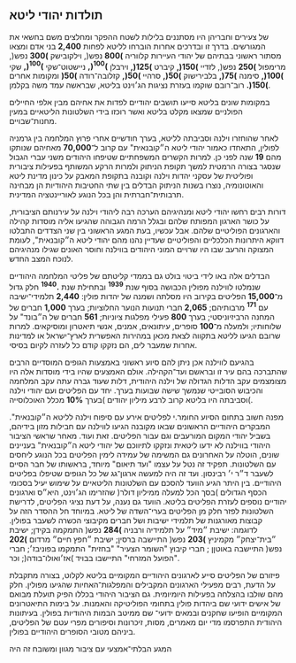 ## תולדות יהודי ליטא

של צעירים וחבריהן היו מסתננים בלילות לשטח ההפקר ומחלצים משם בחשאי את המגורשים. בדרך זו ובדרכים אחרות הוברחו לליטא לפחות **2,400** בני אדם ומצאו מסתור ראשוני בבתיהם של יהודי העיירות קלווריה **)800** נפש(, וילקובישק **)300** נפש(, מרימפול **)250** נפש(, לזדיי **)150(,** קיברט **)125(,** וירבלן **)<sup>100</sup>(,** ניישטוט־שקי **)<sup>100</sup>(,** שקי **)100(,** סימנה **)75(,** בלבירישוק **)50(,** סרהיי **)50(,** קזלובה־רודה **)50(** ומקומות אחרים **)150(.** רוב־רובם שוקמו בעזרת נציגות הג׳וינט בליטא, שבראשה עמד משה בקלמן.

במקומות שונים בליטא סייעו תושבים יהודיים לפדות את אחיהם מבין אלפי החיילים הפולניים שמצאו מקלט בליטא ואשר רוכזו בידי השלטונות הליטאיים במעין מחנות־שבויים.

לאחר שהוחזרו וילנה וסביבתה לליטא, בערך חודשיים אחרי פרוץ המלחמה בין גרמניה לפולין, התאחדו כאמור יהודי ליטא ה״קובנאית" עם קרוב ל־**70,000** מאחיהם שנותקו מהם **19** שנה לפני כן. למרות הקשרים המשפחתיים שטיפחו היהודים משני עברי הגבול שנסגר בצורה הרמטית למשך תקופת הניתוק ולמרות הרקע המשותף בפעילות ציבורית ופוליטית של עסקני יהדות וילנה וקובנה בתקופת המאבק על כינון מדינת ליטא והאוטונומיה, נוצרו בשנות הניתוק הבדלים בין שתי החטיבות היהודיות הן מבחינה תרבותית־חברתית והן בכל הנוגע לאוריינטציה המדינית.

דורות רבים רחשו יהודי ליטא ומנהיגיהם הערכה רבה ליהודי וילנה על עירנותם הציבורית, על כושר הארגון המפותח שלהם ובגלל הרמה הגבוהה שהגיעו אליה מוסדות קהילה והארגונים הפוליטיים שלהם. אבל עכשיו, בעת המגע הראשוני בין שני הצדדים התבלטו דווקא היתרונות הכלכליים והפוליטיים שעדיין נהנו מהם יהודי ליטא ה״קובנאית", לעומת המצוקה והרעב שבו היו שרויים המוני היהודים בווילנה וחוסר האונים שגילו מנהיגיהם לנוכח המצב החדש.

הבדלים אלה באו לידי ביטוי בולט גם בממדי קליטתם של פליטי המלחמה היהודיים שנמלטו לווילנה מפולין הכבושה בסוף שנת **<sup>1939</sup>** ובתחילת שנת **.<sup>1940</sup>** חלק גדול מ־**15,000** הפליטים בקירוב היו מסלתה ושמנה של יהדות פולין: **2,440** תלמידי־ישיבה עם **<sup>171</sup>** מרבותיהם; **2,065** חברי תנועות הנוער החלוציות; בערך **1,000** חברים של המחנה הרביזיוניסטי; בערך **800** פעילי מפלגות ציוניות; **561** חברים של ה״בונד" על שלוחותיו; ולמעלה מ־**100** סופרים, עיתונאים, אמנים, אנשי תיאטרון ומוסיקאים. למרות שרובם הגיעו לליטא בתקווה לצאת מכאן במהירות האפשרית לארץ־ישראל או למדינות אחרות שמעבר לים, הם נזקקו קודם כל לעזרה לקיום בסיסי.

בהגיעם לווילנה אכן ניתן להם סיוע ראשוני באמצעות הגופים המוסדיים הרבים שהתברכה בהם עיר זו ובראשם ועד־הקהילה. אולם האמצעים שהיו בידי מוסדות אלה היו מצומצמים עקב הדלות הגדולה של וילנה היהודית, דלות שעוד גברה עתה עקב המלחמה והכיבוש הסובייטי שנמשך שישה שבועות בערך. יחד עם הפליטים ועם יהודי וילנה וסביבתה היו בליטא קרוב לרבע מיליון יהודים )בערך **10%** מכלל האוכלוסייה(.

מפנה חשוב בתחום הסיוע החומר.י לפליטים אירע עם סיפוח וילנה לליטא ה״קובנאית". המבקרים היהודיים הראשונים שבאו מקובנה הגיעו לווילנה עם חבילות מזון בידיהם, בשביל יהודי המקום המורעבים וגם עבור הפליטים. זאת ועוד. מאחר שראשי הציבור היהודי בווילנה לא ידעו ליטאית ונזקקו לתיווכם של יהודי ליטא ה״קובנאית" בעניינים שונים, הוטלה על האחרונים גם המשימה של עמידה לימין הפליטים בכל הנוגע ליחסים עם השלטונות. תפקיד זה נטל על עצמו "ועד תיאום" מיוחד, בראשותו של חבר הסיים לשעבר ד״ר י׳ רבינסון. ועד זה היה למעשה ארגון־גג של כל הגופים שטיפלו בפליטים היהודיים. בין היתר הגיע הוועד להסכם עם השלטונות הליטאיים על שימוש יעיל בסכומי הכסף הגדולים )בסך הכל למעלה ממיליון דולר( שהזרימו הג׳וינט, היא״ס וארגונים יהודיים נוספים לעזרת הפליטים בליטא. הוועד גם נענה, על דעת נציגי הפליטים, לדרישת השלטונות לפזר חלק מן הפליטים בערי־השדה של ליטא. במיוחד חל ההסדר הזה על קבוצות מאורגנות של תלמידי ישיבות ושל חברים מקיבוצי הכשרה לשעבר בפולין. לדוגמה: ישיבת ״מיד״ על תלמידיה ורבניה **)284** נפש( התמקמה בקידן; ישיבת ״בית־יצחק״ מקמיניץ **)203** נפש( התיישבה ברסין; ישיבת ״חפץ חיים״ מרדום **)202** נפש( התיישבה באוטןן ; חברי קיבוץ "השומר הצעיר" "בחזית" התמקמו בפוניבז׳; חברי "הפועל המזרחי" התיישבו בבויד )אז׳ואולו־בודה(; וכר.

פיזורם של הפליטים סייע לארגונים היהודיים המקומיים בליטא לקלוט, בצורה מתקבלת על הדעת, רבים מפעילי הארגונים המקבילים והמפלגות־האחיות שהגיעו מפולין. חלק מהם שולבו בהצלחה בפעילות היומיומית. גם הציבור היהודי בכללו הפיק תועלת מבואם של אישים ידועי שם ביהדות פולין בתחומי הפוליטיקה והאמנות. על בימות התיאטרונים המקומיים הופיעו שחקנים ובמאים ידועי־ שם ממיטב הבמות היהודיות בפולין. בעיתונות היהודית התפרסמו מדי יום מאמרים, מסות, זיכרונות וסיפורים מפרי עטם של הפליטים, ביניהם מטובי הסופרים היהודיים בפולין.

המגע הבלתי־אמצעי עם ציבור מגוון ומשובח זה היה